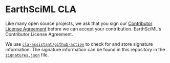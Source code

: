 # EarthSciML CLA

Like many open source projects, we ask that you sign our [Contributor License Agreement](./CLA.md) before we can accept your contribution.
EarthSciML's Contributor License Agreement.

We use [`cla-assistant/github-action`](https://github.com/cla-assistant/github-action) to check for and store signature information. The signature information can be found in this repository in the [`signatures.json`](./signatures.json) file.
